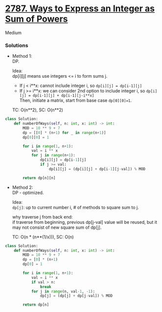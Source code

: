 # [2787. Ways to Express an Integer as Sum of Powers](https://leetcode.com/problems/ways-to-express-an-integer-as-sum-of-powers/description/?envType=company&envId=amazon&favoriteSlug=amazon-thirty-days)

Medium

### Solutions

- Method 1:\
  DP.

  Idea:\
  dp[i][j] means use integers <= i to form sums j.
  - If j < i**x: cannot include integer i, so `dp[i][j] = dp[i-1][j]`
  - If j >= i\**x: we can consider 2nd option to include integer i, so `dp[i][j] = dp[i-1][j] + dp[i-1][j-i**x]`\
  Then, initiate a matrix, start from base case `dp[0][0]=1`.

  TC: O(n\**2), SC: O(n**2)

```python
class Solution:
    def numberOfWays(self, n: int, x: int) -> int:
        MOD = 10 ** 9 + 7
        dp = [[0] * (n+1) for _ in range(n+1)]
        dp[0][0] = 1

        for i in range(1, n+1):
            val = i ** x
            for j in range(n+1):
                dp[i][j] = dp[i-1][j]
                if j >= val:
                    dp[i][j] = (dp[i][j] + dp[i-1][j-val]) % MOD

        return dp[n][n]     
```


- Method 2:\
  DP - optimized.

  Idea:\
  `dp[j]`: up to current number i, # of methods to square sum to j.

  why traverse j from back end:\
  if traverse from beginning, previous dp[j-val] value will be reused, but it may not consist of new square sum of dp[j].

  TC: O(n * (n**(1/x))), SC: O(n)

```python
class Solution:
    def numberOfWays(self, n: int, x: int) -> int:
        MOD = 10 ** 9 + 7
        dp = [0] * (n+1) 
        dp[0] = 1

        for i in range(1, n+1):
            val = i ** x
            if val > n:
                break
            for j in range(n, val-1, -1):
                dp[j] = (dp[j] + dp[j-val]) % MOD

        return dp[n]
```
